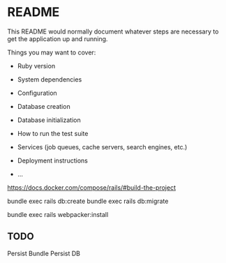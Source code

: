 # README

This README would normally document whatever steps are necessary to get the
application up and running.

Things you may want to cover:

* Ruby version

* System dependencies

* Configuration

* Database creation

* Database initialization

* How to run the test suite

* Services (job queues, cache servers, search engines, etc.)

* Deployment instructions

* ...


https://docs.docker.com/compose/rails/#build-the-project

bundle exec rails db:create
bundle exec rails db:migrate

bundle exec rails webpacker:install



## TODO

Persist Bundle
Persist DB

